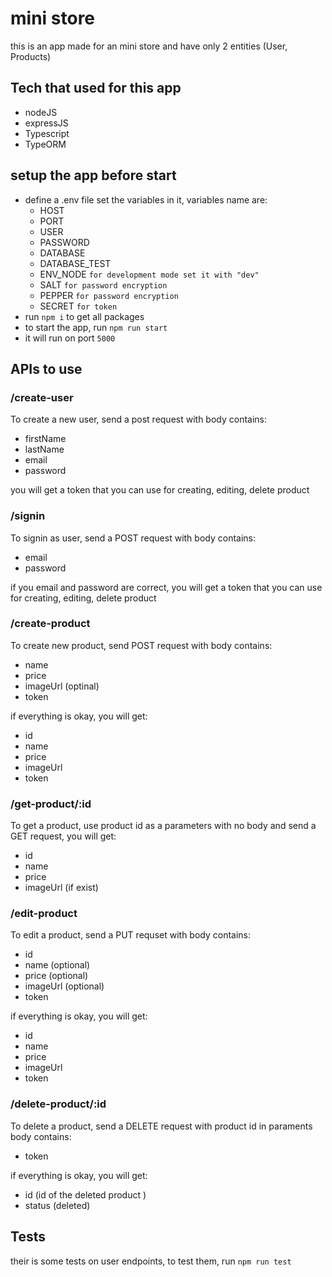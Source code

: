 # mini store

this is an app made for an mini store and have only 2 entities (User, Products)

## Tech that used for this app

- nodeJS
- expressJS
- Typescript
- TypeORM

## setup the app before start

- define a .env file set the variables in it, variables name are:
    * HOST
    * PORT
    * USER
    * PASSWORD
    * DATABASE
    * DATABASE_TEST
    * ENV_NODE `for development mode set it with "dev"`
    * SALT `for password encryption`
    * PEPPER `for password encryption`
    * SECRET `for token`
- run `npm i` to get all packages
- to start the app, run `npm run start`
- it will run on port `5000`

## APIs to use

### /create-user

To create a new user, send a post request with body contains:
- firstName
- lastName
- email
- password

you will get a token that you can use for creating, editing, delete product

### /signin
To signin as user, send a POST request with body contains:
- email
- password

if you email and password are correct, you will get a token that you can use for creating, editing, delete product

### /create-product
To create new product, send POST request with body contains:
- name
- price
- imageUrl (optinal)
- token

if everything is okay, you will get:
- id
- name
- price
- imageUrl
- token

### /get-product/:id
To get a product, use product id as a parameters with no body and send a GET request, you will get:
- id
- name
- price
- imageUrl (if exist)

### /edit-product
To edit a product, send a PUT requset with body contains:
- id
- name (optional)
- price (optional)
- imageUrl (optional)
- token

if everything is okay, you will get:
- id
- name
- price
- imageUrl
- token

### /delete-product/:id
To delete a product, send a DELETE request with product id in paraments body contains:
- token

if everything is okay, you will get:
- id (id of the deleted product )
- status (deleted)

## Tests
their is some tests on user endpoints, to test them, run `npm run test`

